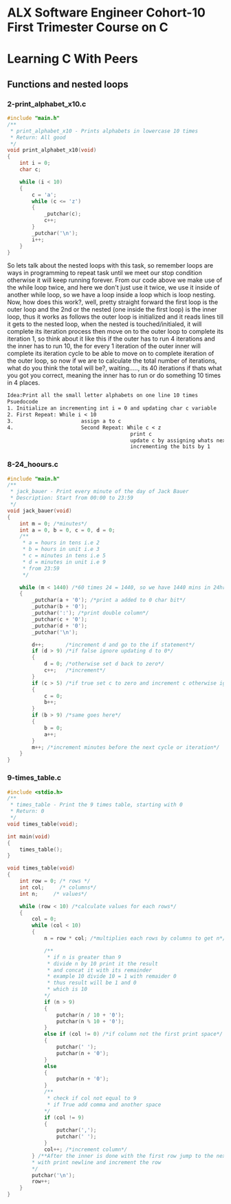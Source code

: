 # ALX Software Engineer Cohort-10 First Trimester Course on C
# Learning C With Peers

## Functions and nested loops

### 2-print_alphabet_x10.c
```c
#include "main.h"
/**
 * print_alphabet_x10 - Prints alphabets in lowercase 10 times
 * Return: All good
 */
void print_alphabet_x10(void)
{
	int i = 0;
	char c;

	while (i < 10)
	{
		c = 'a';
		while (c <= 'z')
		{
			_putchar(c);
			c++;
		}
		_putchar('\n');
		i++;
	}
}
```
So lets talk about the nested loops with this task, so remember loops are ways in programming to repeat task until we meet our stop condition otherwise it will keep running forever.
From our code above we make use of the while loop twice, and here we don't just use it twice, we use it inside of another while loop, so we have a loop inside a loop which is loop nesting.
Now, how does this work?, well, pretty straight forward the first loop is the outer loop and the 2nd or the nested (one inside the first loop) is the inner loop, thus it works as follows the outer loop is initialized and it reads lines till it gets to the nested loop, when the nested is touched/initialed, it will complete its iteration process then move on to the outer loop to complete its iteration 1, so think about it like this if the outer has to run 4 iterations and the inner has to run 10, the for every 1 iteration of the outer inner will complete its iteration cycle to be able to move on to complete iteration of the outer loop, so now if we are to calculate the total number of iterations, what do you think the total will be?, waiting....., its 40 iterations if thats what you got you correct, meaning the inner has to run or do something 10 times in 4 places.

```txt
Idea:Print all the small letter alphabets on one line 10 times
Psuedocode
1. Initialize an incrementing int i = 0 and updating char c variable 
2. First Repeat: While i < 10
3.                      assign a to c 
4.                      Second Repeat: While c < z
                                        print c
                                        update c by assigning whats next after c to c,computer does this by 
                                        incrementing the bits by 1

```

### 8-24_hoours.c
```c
#include "main.h"
/**
 * jack_bauer - Print every minute of the day of Jack Bauer
 * Description: Start from 00:00 to 23:59
 */
void jack_bauer(void)
{
	int m = 0; /*minutes*/
	int a = 0, b = 0, c = 0, d = 0;
	/**
	 * a = hours in tens i.e 2
	 * b = hours in unit i.e 3
	 * c = minutes in tens i.e 5
	 * d = minutes in unit i.e 9
	 * from 23:59
	 */

	while (m < 1440) /*60 times 24 = 1440, so we have 1440 mins in 24hrs*/
	{
		_putchar(a + '0'); /*print a added to 0 char bit*/
		_putchar(b + '0');
		_putchar(':'); /*print double column*/
		_putchar(c + '0');
		_putchar(d + '0');
		_putchar('\n');

		d++;	   /*increment d and go to the if statement*/
		if (d > 9) /*if false ignore updating d to 0*/
		{
			d = 0; /*otherwise set d back to zero*/
			c++;   /*increment*/
		}
		if (c > 5) /*if true set c to zero and increment c otherwise ignore and move on*/
		{
			c = 0;
			b++;
		}
		if (b > 9) /*same goes here*/
		{
			b = 0;
			a++;
		}
		m++; /*increment minutes before the next cycle or iteration*/
	}
}

```


### 9-times_table.c

```c
#include <stdio.h>
/**
 * times_table - Print the 9 times table, starting with 0
 * Return: 0
 */
void times_table(void);

int main(void)
{
    times_table();
}

void times_table(void)
{
    int row = 0; /* rows */
    int col;     /* columns*/
    int n;     /* values*/

    while (row < 10) /*calculate values for each rows*/
    {
        col = 0;
        while (col < 10)
        {
            n = row * col; /*multiplies each rows by columns to get n*/

            /**
             * if n is greater than 9
             * divide n by 10 print it the result
             * and concat it with its remainder
             * example 10 divide 10 = 1 with remaider 0
             * thus result will be 1 and 0
             * which is 10
            */
            if (n > 9) 
            {
                putchar(n / 10 + '0');
                putchar(n % 10 + '0');
            }
            else if (col != 0) /*if column not the first print space*/
            {
                putchar(' ');
                putchar(n + '0');
            }
            else
            {
                putchar(n + '0');
            }
            /**
             * check if col not equal to 9
             * if True add comma and another space
            */
            if (col != 9)
            {
                putchar(',');
                putchar(' ');
            }
            col++; /*increment column*/
        } /**After the inner is done with the first row jump to the next
        * with print newline and increment the row
        */
        putchar('\n');
        row++;
    }
}


```
